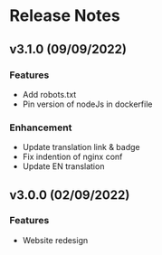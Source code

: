 # Release Notes

## v3.1.0 (09/09/2022)

### Features

- Add robots.txt
- Pin version of nodeJs in dockerfile

### Enhancement

- Update translation link & badge
- Fix indention of nginx conf
- Update EN translation

## v3.0.0 (02/09/2022)

### Features

- Website redesign
